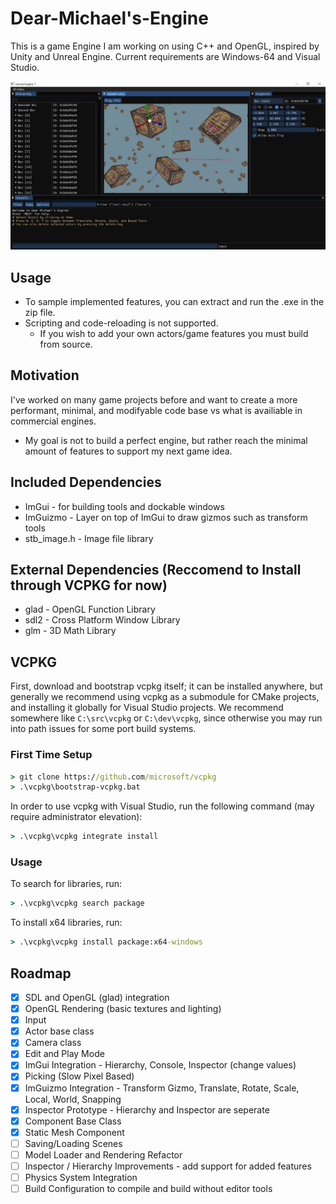 # Dear-Michael's-Engine
This is a game Engine I am working on using C++ and OpenGL, inspired by Unity and Unreal Engine. Current requirements are Windows-64 and Visual Studio.

![showcase image](showcase.jpg?raw=true)

## Usage
* To sample implemented features, you can extract and run the .exe in the zip file. 
* Scripting and code-reloading is not supported. 
  * If you wish to add your own actors/game features you must build from source.

## Motivation
I've worked on many game projects before and want to create a more performant, minimal, and modifyable code base vs what is availiable in commercial engines.
* My goal is not to build a perfect engine, but rather reach the minimal amount of features to support my next game idea.

## Included Dependencies
* ImGui - for building tools and dockable windows
* ImGuizmo - Layer on top of ImGui to draw gizmos such as transform tools
* stb_image.h - Image file library

## External Dependencies (Reccomend to Install through VCPKG for now)
* glad - OpenGL Function Library
* sdl2 - Cross Platform Window Library
* glm - 3D Math Library

## VCPKG
First, download and bootstrap vcpkg itself; it can be installed anywhere,
but generally we recommend using vcpkg as a submodule for CMake projects,
and installing it globally for Visual Studio projects.
We recommend somewhere like `C:\src\vcpkg` or `C:\dev\vcpkg`,
since otherwise you may run into path issues for some port build systems.

### First Time Setup
```cmd
> git clone https://github.com/microsoft/vcpkg
> .\vcpkg\bootstrap-vcpkg.bat
```
In order to use vcpkg with Visual Studio, run the following command (may require administrator elevation):
```cmd
> .\vcpkg\vcpkg integrate install
```
### Usage
To search for libraries, run:
```cmd
> .\vcpkg\vcpkg search package
```

To install x64 libraries, run:

```cmd
> .\vcpkg\vcpkg install package:x64-windows
```

## Roadmap
- [X] SDL and OpenGL (glad) integration
- [X] OpenGL Rendering (basic textures and lighting)
- [X] Input
- [X] Actor base class
- [X] Camera class
- [X] Edit and Play Mode
- [X] ImGui Integration - Hierarchy, Console, Inspector (change values)
- [X] Picking (Slow Pixel Based)
- [X] ImGuizmo Integration - Transform Gizmo, Translate, Rotate, Scale, Local, World, Snapping
- [X] Inspector Prototype - Hierarchy and Inspector are seperate
- [X] Component Base Class
- [X] Static Mesh Component
- [ ] Saving/Loading Scenes
- [ ] Model Loader and Rendering Refactor
- [ ] Inspector / Hierarchy Improvements - add support for added features
- [ ] Physics System Integration
- [ ] Build Configuration to compile and build without editor tools
